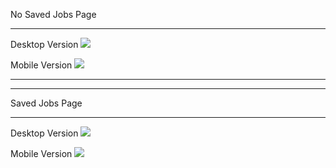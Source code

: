 No Saved Jobs Page

<hr>

Desktop Version
<img src="https://github.com/arnoob16/ONLINE-JOB-PORTAL/blob/master/Saved-Jobs%20Page/UnsavedJobsPagePC.png">

Mobile Version
<img src="https://github.com/arnoob16/ONLINE-JOB-PORTAL/blob/master/Saved-Jobs%20Page/UnsavedJobsPage.png">

<hr>
<hr>

Saved Jobs Page

<hr>

Desktop Version
<img src="https://github.com/arnoob16/ONLINE-JOB-PORTAL/blob/master/Saved-Jobs%20Page/SavedJobsPagePC.png">

Mobile Version
<img src="https://github.com/arnoob16/ONLINE-JOB-PORTAL/blob/master/Saved-Jobs%20Page/SavedJobsPage.png">